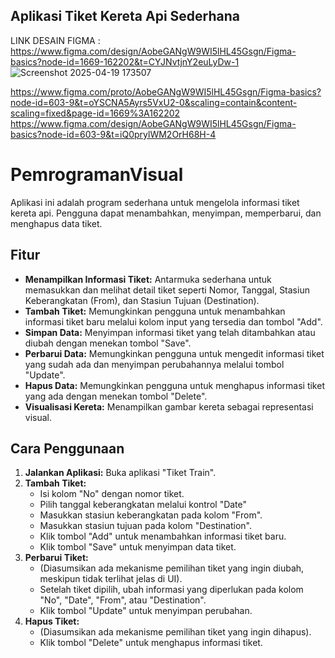 ## Aplikasi Tiket Kereta Api Sederhana
LINK DESAIN FIGMA : https://www.figma.com/design/AobeGANgW9WI5lHL45Gsgn/Figma-basics?node-id=1669-162202&t=CYJNvtjnY2euLyDw-1
![Screenshot 2025-04-19 173507](https://github.com/user-attachments/assets/5d4f7687-5c97-4fd8-a2f0-ab86000f9588)


https://www.figma.com/proto/AobeGANgW9WI5lHL45Gsgn/Figma-basics?node-id=603-9&t=oYSCNA5Ayrs5VxU2-0&scaling=contain&content-scaling=fixed&page-id=1669%3A162202
https://www.figma.com/design/AobeGANgW9WI5lHL45Gsgn/Figma-basics?node-id=603-9&t=iQ0prylWM2OrH68H-4










# PemrogramanVisual 

Aplikasi ini adalah program sederhana untuk mengelola informasi tiket kereta api. Pengguna dapat menambahkan, menyimpan, memperbarui, dan menghapus data tiket.

## Fitur

* **Menampilkan Informasi Tiket:** Antarmuka sederhana untuk memasukkan dan melihat detail tiket seperti Nomor, Tanggal, Stasiun Keberangkatan (From), dan Stasiun Tujuan (Destination).
* **Tambah Tiket:** Memungkinkan pengguna untuk menambahkan informasi tiket baru melalui kolom input yang tersedia dan tombol "Add".
* **Simpan Data:** Menyimpan informasi tiket yang telah ditambahkan atau diubah dengan menekan tombol "Save".
* **Perbarui Data:** Memungkinkan pengguna untuk mengedit informasi tiket yang sudah ada dan menyimpan perubahannya melalui tombol "Update".
* **Hapus Data:** Memungkinkan pengguna untuk menghapus informasi tiket yang ada dengan menekan tombol "Delete".
* **Visualisasi Kereta:** Menampilkan gambar kereta sebagai representasi visual.

## Cara Penggunaan

1.  **Jalankan Aplikasi:** Buka aplikasi "Tiket Train".
2.  **Tambah Tiket:**
    * Isi kolom "No" dengan nomor tiket.
    * Pilih tanggal keberangkatan melalui kontrol "Date" 
    * Masukkan stasiun keberangkatan pada kolom "From".
    * Masukkan stasiun tujuan pada kolom "Destination".
    * Klik tombol "Add" untuk menambahkan informasi tiket baru.
    * Klik tombol "Save" untuk menyimpan data tiket.
3.  **Perbarui Tiket:**
    * (Diasumsikan ada mekanisme pemilihan tiket yang ingin diubah, meskipun tidak terlihat jelas di UI).
    * Setelah tiket dipilih, ubah informasi yang diperlukan pada kolom "No", "Date", "From", atau "Destination".
    * Klik tombol "Update" untuk menyimpan perubahan.
4.  **Hapus Tiket:**
    * (Diasumsikan ada mekanisme pemilihan tiket yang ingin dihapus).
    * Klik tombol "Delete" untuk menghapus informasi tiket.



